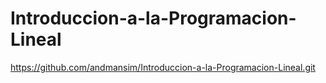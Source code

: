 # Introduccion-a-la-Programacion-Lineal
https://github.com/andmansim/Introduccion-a-la-Programacion-Lineal.git
